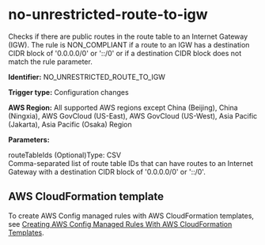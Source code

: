 # no\-unrestricted\-route\-to\-igw<a name="no-unrestricted-route-to-igw"></a>

Checks if there are public routes in the route table to an Internet Gateway \(IGW\)\. The rule is NON\_COMPLIANT if a route to an IGW has a destination CIDR block of '0\.0\.0\.0/0' or '::/0' or if a destination CIDR block does not match the rule parameter\. 

**Identifier:** NO\_UNRESTRICTED\_ROUTE\_TO\_IGW

**Trigger type:** Configuration changes

**AWS Region:** All supported AWS regions except China \(Beijing\), China \(Ningxia\), AWS GovCloud \(US\-East\), AWS GovCloud \(US\-West\), Asia Pacific \(Jakarta\), Asia Pacific \(Osaka\) Region

**Parameters:**

routeTableIds \(Optional\)Type: CSV  
Comma\-separated list of route table IDs that can have routes to an Internet Gateway with a destination CIDR block of '0\.0\.0\.0/0' or '::/0'\.

## AWS CloudFormation template<a name="w79aac11c32c17b7d389c15"></a>

To create AWS Config managed rules with AWS CloudFormation templates, see [Creating AWS Config Managed Rules With AWS CloudFormation Templates](aws-config-managed-rules-cloudformation-templates.md)\.